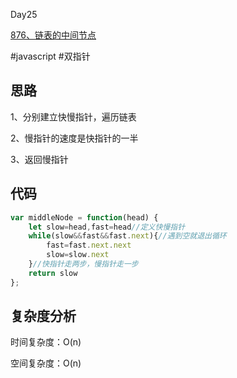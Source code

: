 Day25

[876、链表的中间节点](https://leetcode-cn.com/problems/middle-of-the-linked-list/)

#javascript  #双指针

## 思路
1、分别建立快慢指针，遍历链表

2、慢指针的速度是快指针的一半

3、返回慢指针

## 代码
```javascript
var middleNode = function(head) {
    let slow=head,fast=head//定义快慢指针
    while(slow&&fast&&fast.next){//遇到空就退出循环
        fast=fast.next.next
        slow=slow.next
    }//快指针走两步，慢指针走一步
    return slow
};
```
## 复杂度分析
时间复杂度：O(n)

空间复杂度：O(n)
